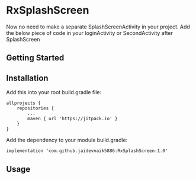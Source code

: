 # RxSplashScreen

Now no need to make a separate SplashScreenActivity in your project. Add the below piece of code in your loginActivity or SecondActivity after SplashScreen

## Getting Started
## Installation
Add this into your root build.gradle file:

```
allprojects {
	repositories {
		...
		maven { url 'https://jitpack.io' }
	}
}
```
Add the dependency to your module build.gradle:
```
implementation 'com.github.jaidevnaik5886:RxSplashScreen:1.0'

```
## Usage 
```

```
